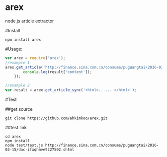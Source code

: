 # arex
node.js article extractor

#Install
```shell
npm install arex
```

#Usage:
```javascript
var arex = require('arex');
//example 1
arex.get_article('http://finance.sina.com.cn/consume/puguangtai/2016-03-15/doc-ifxqhmve9227502.shtml',(err,result)=>{
		console.log(result['content']);
	});

//example 2
var result = arex.get_article_sync('<html>.......</html>');
```

#Test

##get source
```shell
git clone https://github.com/ahkimkoo/arex.git
```

##test link
```shell
cd arex
npm install
node test/test.js http://finance.sina.com.cn/consume/puguangtai/2016-03-15/doc-ifxqhmve9227502.shtml
```